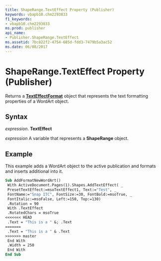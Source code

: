 ```yaml
---
title: ShapeRange.TextEffect Property (Publisher)
keywords: vbapb10.chm2293833
f1_keywords:
- vbapb10.chm2293833
ms.prod: publisher
api_name:
- Publisher.ShapeRange.TextEffect
ms.assetid: 7bc822f2-4754-685d-fdd3-7479b5a3ac52
ms.date: 06/08/2017
---
```



# ShapeRange.TextEffect Property (Publisher)

Returns a  **[TextEffectFormat](Publisher.TextEffectFormat.md)** object that represents the text formatting properties of a WordArt object.


## Syntax

 _expression_. **TextEffect**

 _expression_ A variable that represents a  **ShapeRange** object.


## Example

This example adds a WordArt object to the active publication and formats and inserts additional into it.


```vb
Sub AddFormatNewWordArt() 
 With ActiveDocument.Pages(1).Shapes.AddTextEffect( _ 
 PresetTextEffect:=msoTextEffect1, Text:="Test", _ 
 FontName:="Snap ITC", FontSize:=30, FontBold:=msoTrue, _ 
 FontItalic:=msoFalse, Left:=150, Top:=130) 
 .Rotation = 90 
 With .TextEffect 
 .RotatedChars = msoTrue 
<<<<<<< HEAD
 .Text = "This is a " &; .Text 
=======
 .Text = "This is a " & .Text 
>>>>>>> master
 End With 
 .Width = 250 
 End With 
End Sub
```


